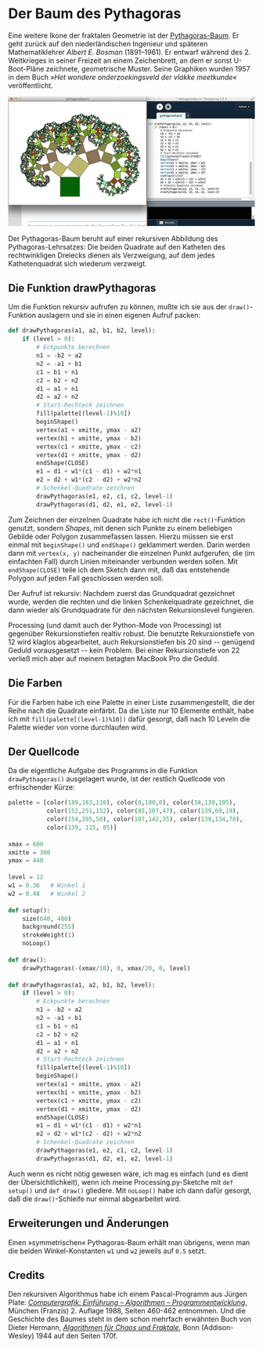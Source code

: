 # Der Baum des Pythagoras

Eine weitere Ikone der fraktalen Geometrie ist der [Pythagoras-Baum][0]. Er geht zurück auf den niederländischen Ingenieur und späteren Mathematiklehrer *Albert E. Bosman* (1891–1961). Er entwarf während des 2. Weltkrieges in seiner Freizeit an einem Zeichenbrett, an dem er sonst U-Boot-Pläne zeichnete, geometrische Muster. Seine Graphiken wurden 1957 in dem Buch *»Het wondere onderzoekingsveld der vlakke meetkunde«* veröffentlicht.

[![Pythagoras-Baum](images/pythagorasbaum.jpg)](https://www.flickr.com/photos/schockwellenreiter/31863190274/)

Der Pythagoras-Baum beruht auf einer rekursiven Abbildung des Pythagoras-Lehrsatzes: Die beiden Quadrate auf den Katheten des rechtwinkligen Dreiecks dienen als Verzweigung, auf dem jedes Kathetenquadrat sich wiederum verzweigt.

## Die Funktion drawPythagoras

Um die Funktion rekursiv aufrufen zu können, mußte ich sie aus der `draw()`-Funktion auslagern und sie in einen eigenen Aufruf packen:

~~~python
def drawPythagoras(a1, a2, b1, b2, level):
    if (level > 0):
        # Eckpunkte berechnen
        n1 = -b2 + a2
        n2 = -a1 + b1
        c1 = b1 + n1
        c2 = b2 + n2
        d1 = a1 + n1
        d2 = a2 + n2
        # Start-Rechteck zeichnen
        fill(palette[(level-1)%10])
        beginShape()
        vertex(a1 + xmitte, ymax - a2)
        vertex(b1 + xmitte, ymax - b2)
        vertex(c1 + xmitte, ymax - c2)
        vertex(d1 + xmitte, ymax - d2)
        endShape(CLOSE)
        e1 = d1 + w1*(c1 - d1) + w2*n1
        e2 = d2 + w1*(c2 - d2) + w2*n2
        # Schenkel-Quadrate zeichnen
        drawPythagoras(e1, e2, c1, c2, level-1)
        drawPythagoras(d1, d2, e1, e2, level-1)
~~~

Zum Zeichnen der einzelnen Quadrate habe ich nicht die `rect()`-Funktion genutzt, sondern *Shapes*, mit denen sich Punkte zu einem beliebigen Gebilde oder Polygon zusammefassen lassen. Hierzu müssen sie erst einmal mit `beginShape()` und `endShape()` geklammert werden. Darin werden dann mit `vertex(x, y)` nacheinander die einzelnen Punkt aufgerufen, die (im einfachten Fall) durch Linien miteinander verbunden werden sollen. Mit `endShape(CLOSE)` teile ich dem Sketch dann mit, daß das entstehende Polygon auf jeden Fall geschlossen werden soll.

Der Aufruf ist rekursiv: Nachdem zuerst das Grundquadrat gezeichnet wurde, werden die rechten und die linken Schenkelquadrate gezeichnet, die dann wieder als Grundquadrate für den nächsten Rekursionslevel fungieren.

Processing (und damit auch der Python-Mode von Processing) ist gegenüber Rekursionstiefen realtiv robust. Die benutzte Rekursionstiefe von 12 wird klaglos abgearbeitet, auch Rekursionstiefen bis 20 sind -- genügend Geduld vorausgesetzt -- kein Problem. Bei einer Rekursionstiefe von 22 verließ mich aber auf meinem betagten MacBook Pro die Geduld.

## Die Farben

Für die Farben habe ich eine Palette in einer Liste zusammengestellt, die der Reihe nach die Quadrate einfärbt. Da die Liste nur 10 Elemente enthält, habe ich mit `fill(palette[(level-1)%10])` dafür gesorgt, daß nach 10 Leveln die Palette wieder von vorne durchlaufen wird.

## Der Quellcode

Da die eigentliche Aufgabe des Programms in die Funktion `drawPythagoras()` ausgelagert wurde, ist der restlich Quellcode von erfrischender Kürze:

~~~python
palette = [color(189,183,110), color(0,100,0), color(34,139,105),
           color(152,251,152), color(85,107,47), color(139,69,19),
           color(154,205,50), color(107,142,35), color(139,134,78),
           color(139, 115, 85)]

xmax = 600
xmitte = 300
ymax = 440

level = 12
w1 = 0.36   # Winkel 1
w2 = 0.48   # Winkel 2

def setup():
    size(640, 480)
    background(255)
    strokeWeight(1)
    noLoop()

def draw():
    drawPythagoras(-(xmax/10), 0, xmax/20, 0, level)

def drawPythagoras(a1, a2, b1, b2, level):
    if (level > 0):
        # Eckpunkte berechnen
        n1 = -b2 + a2
        n2 = -a1 + b1
        c1 = b1 + n1
        c2 = b2 + n2
        d1 = a1 + n1
        d2 = a2 + n2
        # Start-Rechteck zeichnen
        fill(palette[(level-1)%10])
        beginShape()
        vertex(a1 + xmitte, ymax - a2)
        vertex(b1 + xmitte, ymax - b2)
        vertex(c1 + xmitte, ymax - c2)
        vertex(d1 + xmitte, ymax - d2)
        endShape(CLOSE)
        e1 = d1 + w1*(c1 - d1) + w2*n1
        e2 = d2 + w1*(c2 - d2) + w2*n2
        # Schenkel-Quadrate zeichnen
        drawPythagoras(e1, e2, c1, c2, level-1)
        drawPythagoras(d1, d2, e1, e2, level-1)
~~~

Auch wenn es nicht nötig gewesen wäre, ich mag es einfach (und es dient der Übersichtlichkeit), wenn ich meine Processing.py-Sketche mit `def setup()` und `def draw()` gliedere. Mit `noLoop()` habe ich dann dafür gesorgt, daß die `draw()`-Schleife nur einmal abgearbeitet wird.

## Erweiterungen und Änderungen

Einen »symmetrischen« Pythagoras-Baum erhält man übrigens, wenn man die beiden Winkel-Konstanten `w1` und `w2` jeweils auf `0.5` setzt.

## Credits

Den rekursiven Algorithmus habe ich einem Pascal-Programm aus Jürgen Plate: *[Computergrafik: Einführung – Algorithmen – Programmentwicklung][1]*, München (Franzis) 2.&nbsp;Auflage 1988, Seiten 460-462 entnommen. Und die Geschichte des Baumes steht in dem schon mehrfach erwähnten Buch von Dieter Hermann, *[Algorithmen für Chaos und Fraktale][2]*, Bonn (Addison-Wesley) 1944 auf den Seiten 170f.


[0]: https://de.wikipedia.org/wiki/Pythagoras-Baum
[1]: https://www.amazon.de/Computergrafik-Algorithmen-Programmentwicklung-J%C3%BCrgen-Plate/dp/3772350062/ref=as_li_ss_tl?ie=UTF8&qid=1486231087&sr=8-1&keywords=Computergrafik:+Einf%C3%BChrung+%E2%80%93+Algorithmen+%E2%80%93+Programmentwicklung&linkCode=ll1&tag=derschockwell-21&linkId=1ecefc994bcb34a2eb125fe6b0a584de
[2]: https://www.amazon.de/Algorithmen-Chaos-Fraktale-Dietmar-Herrmann/dp/3893196331/ref=as_li_ss_tl?ie=UTF8&qid=1486231163&sr=8-1&keywords=Algorithmen+f%C3%BCr+Chaos+und+Fraktale&linkCode=ll1&tag=derschockwell-21&linkId=1d9b1f52b6169d24394a3dfc6cc6cf0e
